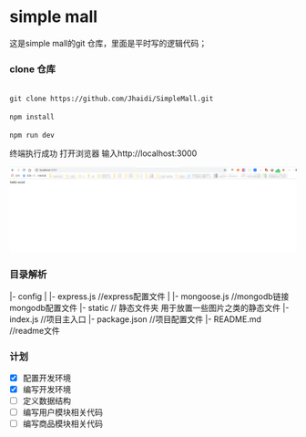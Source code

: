 # simple mall

这是simple mall的git 仓库，里面是平时写的逻辑代码；

### clone 仓库

```shell

git clone https://github.com/Jhaidi/SimpleMall.git

npm install

npm run dev
```

终端执行成功 打开浏览器 输入http://localhost:3000

![成功](./static/img/step1.png)

### 目录解析

|- config
|  |- express.js //express配置文件
|  |- mongoose.js //mongodb链接mongodb配置文件
|- static // 静态文件夹 用于放置一些图片之类的静态文件
|- index.js //项目主入口
|- package.json //项目配置文件
|- README.md //readme文件

### 计划

- [x] 配置开发环境
- [x] 编写开发环境
- [ ] 定义数据结构
- [ ] 编写用户模块相关代码
- [ ] 编写商品模块相关代码